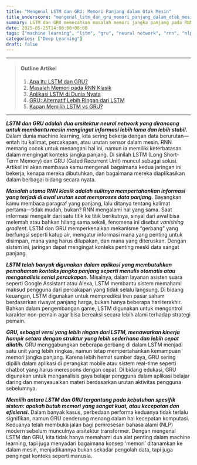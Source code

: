 ```yaml
---
title: "Mengenal LSTM dan GRU: Memori Panjang dalam Otak Mesin"
title_underscore: "mengenal_lstm_dan_gru_memori_panjang_dalam_otak_mesin"
summary: LSTM dan GRU memecahkan masalah memori jangka panjang pada RNN klasik dengan mekanisme gerbang cerdas. Artikel ini membahas keunggulan, aplikasi nyata, dan perbandingan efisiensi kedua arsitektur dalam pemrosesan data berurutan.
date: 2025-05-25T14:00:00+08:00
tags: ["machine learning", "lstm", "gru", "neural network", "rnn", "nlp", "pemula"]
categories: ["Deep Learning"]
draft: false
---
```


---
> #### Outline Artikel
> 1. [Apa Itu LSTM dan GRU?](#apa-itu-lstm-gru)
> 2. [Masalah Memori pada RNN Klasik](#masalah-rnn)
> 3. [Aplikasi LSTM di Dunia Nyata](#aplikasi-lstm)
> 4. [GRU: Alternatif Lebih Ringan dari LSTM](#gru-lebih-ringan)
> 5. [Kapan Memilih LSTM vs GRU?](#pemilihan-lstm-gru)
---

<span id="apa-itu-lstm-gru"></span>

***LSTM dan GRU adalah dua arsitektur neural network yang dirancang untuk membantu mesin mengingat informasi lebih lama dan lebih stabil.*** Dalam dunia machine learning, kita sering bekerja dengan data berurutan—entah itu kalimat, percakapan, atau urutan sensor dalam mesin. RNN memang cocok untuk menangani hal ini, namun ia memiliki keterbatasan dalam mengingat konteks jangka panjang. Di sinilah LSTM (Long Short-Term Memory) dan GRU (Gated Recurrent Unit) muncul sebagai solusi. Artikel ini akan membawa kamu mengenali bagaimana kedua jaringan ini bekerja, kenapa mereka dibutuhkan, dan bagaimana mereka diaplikasikan dalam berbagai bidang secara nyata.

<span id="masalah-rnn"></span>

***Masalah utama RNN klasik adalah sulitnya mempertahankan informasi yang terjadi di awal urutan saat memproses data panjang.*** Bayangkan kamu membaca paragraf yang panjang, lalu ditanya tentang kalimat pertama—tidak mudah, bukan? RNN mengalami hal yang sama. Saat informasi mengalir dari satu titik ke titik berikutnya, sinyal dari awal bisa melemah atau bahkan hilang sama sekali, fenomena ini disebut *vanishing gradient*. LSTM dan GRU memperkenalkan mekanisme “gerbang” yang berfungsi seperti katup air, mengatur informasi mana yang penting untuk disimpan, mana yang harus dilupakan, dan mana yang diteruskan. Dengan sistem ini, jaringan dapat mengingat konteks penting meski data sangat panjang.

<span id="aplikasi-lstm"></span>

***LSTM telah banyak digunakan dalam aplikasi yang membutuhkan pemahaman konteks jangka panjang seperti menulis otomatis atau menganalisis serial percakapan.*** Misalnya, dalam layanan asisten suara seperti Google Assistant atau Alexa, LSTM membantu sistem memahami maksud pengguna dari percakapan yang tidak selalu langsung. Di bidang keuangan, LSTM digunakan untuk memprediksi tren pasar saham berdasarkan riwayat panjang harga, bukan hanya beberapa hari terakhir. Bahkan dalam pengembangan game, LSTM digunakan untuk mengontrol karakter non-pemain agar bisa bereaksi secara lebih alami terhadap strategi pemain.

<span id="gru-lebih-ringan"></span>

***GRU, sebagai versi yang lebih ringan dari LSTM, menawarkan kinerja hampir setara dengan struktur yang lebih sederhana dan lebih cepat dilatih.*** GRU menggabungkan beberapa gerbang di dalam LSTM menjadi satu unit yang lebih ringkas, namun tetap mempertahankan kemampuan memori jangka panjang. Karena lebih hemat sumber daya, GRU sering dipilih dalam aplikasi di perangkat mobile atau sistem real-time seperti chatbot yang harus merespons dengan cepat. Di bidang edukasi, GRU digunakan untuk menganalisis gaya belajar pengguna dalam aplikasi belajar daring dan menyesuaikan materi berdasarkan urutan aktivitas pengguna sebelumnya.

<span id="pemilihan-lstm-gru"></span>

***Memilih antara LSTM dan GRU tergantung pada kebutuhan spesifik sistem: apakah butuh memori yang sangat kuat, atau kecepatan dan efisiensi.*** Dalam banyak kasus, perbedaan performa keduanya tidak terlalu signifikan, namun GRU cenderung menang dalam hal kecepatan komputasi. Keduanya telah membuka jalan bagi pemrosesan bahasa alami (NLP) modern sebelum munculnya arsitektur transformer. Dengan mengenal LSTM dan GRU, kita tidak hanya memahami dua alat penting dalam machine learning, tapi juga menyadari bagaimana konsep ‘memori’ ditanamkan ke dalam mesin, menjadikannya bukan sekadar pengolah data, tapi juga pengingat konteks seperti manusia.
